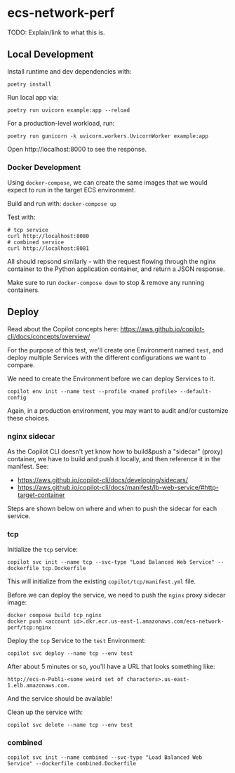 # ecs-network-perf

TODO: Explain/link to what this is.

## Local Development

Install runtime and dev dependencies with:

```console
poetry install
```

Run local app via:

```console
poetry run uvicorn example:app --reload
```

For a production-level workload, run:

```console
poetry run gunicorn -k uvicorn.workers.UvicornWorker example:app
```

Open http://localhost:8000 to see the response.

### Docker Development

Using `docker-compose`, we can create the same images that we would expect to
run in the target ECS environment.

Build and run with: `docker-compose up`

Test with:

```shell
# tcp service
curl http://localhost:8080
# combined service
curl http://localhost:8081
```

All should repsond similarly - with the request flowing through the nginx
container to the Python application container, and return a JSON response.

Make sure to run `docker-compose down` to stop & remove any running containers.

## Deploy

Read about the Copilot concepts here: https://aws.github.io/copilot-cli/docs/concepts/overview/

For the purpose of this test, we'll create one Environment named `test`, and
deploy multiple Services with the different configurations we want to compare.

We need to create the Environment before we can deploy Services to it.

```shell
copilot env init --name test --profile <named profile> --default-config
```

Again, in a production environment, you may want to audit and/or customize
these choices.

### nginx sidecar

As the Copilot CLI doesn't yet know how to build&push a "sidecar" (proxy)
container, we have to build and push it locally, and then reference it in the
manifest.
See:
- https://aws.github.io/copilot-cli/docs/developing/sidecars/
- https://aws.github.io/copilot-cli/docs/manifest/lb-web-service/#http-target-container

Steps are shown below on where and when to push the sidecar for each service.

### tcp

Initialize the `tcp` service:

```shell
copilot svc init --name tcp --svc-type "Load Balanced Web Service" --dockerfile tcp.Dockerfile
```
This will initialize from the existing `copilot/tcp/manifest.yml` file.

Before we can deploy the service, we need to push the `nginx` proxy sidecar image:

```shell
docker compose build tcp_nginx
docker push <account id>.dkr.ecr.us-east-1.amazonaws.com/ecs-network-perf/tcp:nginx
```

Deploy the `tcp` Service to the `test` Environment:

```shell
copilot svc deploy --name tcp --env test
```

After about 5 minutes or so, you'll have a URL that looks something like:

    http://ecs-n-Publi-<some weird set of characters>.us-east-1.elb.amazonaws.com.

And the service should be available!

Clean up the service with:

```shell
copilot svc delete --name tcp --env test
```

### combined

```shell
copilot svc init --name combined --svc-type "Load Balanced Web Service" --dockerfile combined.Dockerfile
```
